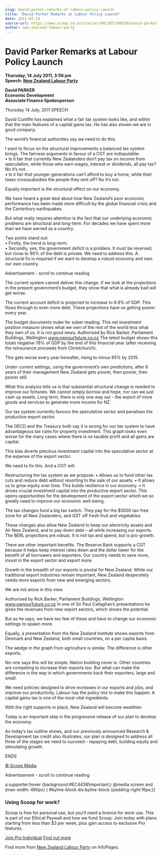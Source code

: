 ```yaml
---
slug: david-parker-remarks-at-labour-policy-launch
title: "David Parker Remarks at Labour Policy Launch"
date: 2011-07-14
source-url: https://www.scoop.co.nz/stories/PA1107/S00268/david-parker-remarks-at-labour-policy-launch.htm
author: new-zealand-labour-party
---
```

David Parker Remarks at Labour Policy Launch
============================================

**Thursday, 14 July 2011, 3:56 pm**  
**Speech: [New Zealand Labour Party](https://info.scoop.co.nz/New_Zealand_Labour_Party)**

**David PARKER  
Economic Development  
Associate Finance Spokesperson**

Thursday 14 July, 2011 SPEECH

David Cunliffe has explained what a fair tax system looks like, and within that the main features of a capital gains tax. He has also shown we are in good company.

The world’s financial authorities say we need to do this.

I want to focus on the structural improvements a balanced tax system brings. The fairness arguments in favour of a CGT are indisputable:  
• Is it fair that currently New Zealanders don’t pay tax on income from speculation, while those who earn wages, interest or dividends, all pay tax? No it’s not.  
• Is it fair that younger generations can’t afford to buy a home, while their taxes crosssubsidise the people they rent off? No it’s not.

Equally important is the structural effect on our economy.

We have heard a great deal about how New Zealand’s poor economic performance has been made more difficult by the global financial crisis and the Canterbury earthquakes.

But what really requires attention is the fact that our underlying economic problems are structural and long-term. For decades we have spent more than we have earned as a country.

Two points stand out:  
• Firstly, the trend is long-term.  
• Secondly, yes, the government deficit is a problem. It must be reversed, but close to 90% of the debt is private. We need to address this. A structural fix is required if we want to develop a robust economy and own our own country.

Advertisement - scroll to continue reading





The current system cannot deliver this change. If we look at the projections in the present government’s budget, they show that what is already bad will get worse.

The current account deficit is projected to increase to 6.9% of GDP. This flows through to even more debt. These projections have us getting poorer every year.

The budget documents make for sober reading. This net investment position measure shows what we own of the rest of the world less what they own of us. It is not good news. Authorised by Rick Barker, Parliament Buildings, Wellington www.ownourfuture.co.nz The latest budget shows this totals negative 78% of GDP by the end of this financial year (after receiving the reinsurance proceeds from Christchurch).

This gets worse every year hereafter, rising to minus 85% by 2015.

Under current settings, using the government’s own predictions, after 6 years of their management New Zealand gets poorer, then poorer, then poorer still.

What this analysis tells us is that substantial structural change is needed to improve our fortunes. We cannot simply borrow and hope, nor can we just cash up assets. Long term, there is only one way out - the export of more goods and services to generate more income for NZ.

Our tax system currently favours the speculative sector and penalises the productive export sector.

The OECD and the Treasury both say it is wrong for our tax system to have advantageous tax rules for property investment. This graph looks even worse for the many cases where there is no taxable profit and all gains are capital.

This bias diverts precious investment capital into the speculative sector at the expense of the export sector.

We need to fix this. And a CGT will.

Restructuring the tax system as we propose: • Allows us to fund other tax cuts and reduce debt without resorting to the sale of our assets. • It allows us to grow equity over time. This builds resilience in our economy. • It drives crucial investment capital into the productive export sector. This opens opportunities for the development of the export sector which we so greatly need to improve our economic well-being.

The tax changes fund a big tax switch. They pay for the $5000 tax-free zone for all New Zealanders, and GST off fresh fruit and vegetables.

These changes also allow New Zealand to keep our electricity assets and Air New Zealand, and to pay down debt – all while increasing our exports. The BERL projections are robust. It is not tax and spend, but is pro-growth.

There are other important benefits. The Reserve Bank supports a CGT because it helps keep interest rates down and the dollar lower for the benefit of all borrowers and exporters. Our country needs to save more, invest in the export sector and export more.

Growth in the breadth of our exports is pivotal for New Zealand. While our traditional export industries remain important, New Zealand desperately needs more exports from new and emerging sectors.

We are not alone in this view.

Authorised by Rick Barker, Parliament Buildings, Wellington www.ownourfuture.co.nz In one of Sir Paul Callaghan’s presentations he gives the revenues from new export sectors, which shows the potential.

But as he says, we have too few of these and have to change our economic settings to spawn more.

Equally, a presentation from the New Zealand Institute shows exports from Denmark and New Zealand, both small countries, on a per capita basis.

The wedge in the graph from agriculture is similar. The difference is other exports.

No-one says this will be simple. Nation building never is. Other countries are competing to increase their exports too. But what can make the difference is the way in which governments back their exporters, large and small.

We need policies designed to drive increases in our exports and jobs, and improve our productivity. Labour has the policy mix to make this happen. A capital gains tax is one of the most vital ingredients.

With the right supports in place, New Zealand will become wealthier.

Today is an important step in the progressive release of our plan to develop the economy.

As today’s tax outline shows, and our previously announced Research & Development tax credit also illustrates, our plan is designed to address all three of the stages we need to succeed – repaying debt, building equity and stimulating growth.

ENDS  

[© Scoop Media](http://www.scoop.co.nz/about/terms.html)  

Advertisement - scroll to continue reading



a.supporter:hover {background:#EC4438!important;} @media screen and (max-width: 480px) { #byline-block div.byline-block {padding-right:16px;}}

### Using Scoop for work?

Scoop is free for personal use, but you’ll need a licence for work use. This is part of our Ethical Paywall and how we fund Scoop. Join today with plans starting from less than $3 per week, plus gain access to exclusive _Pro_ features.  
  
[Join Pro Individual](https://pro.scoop.co.nz/Individual/?from=ProIn24) [Find out more](https://pro.scoop.co.nz/using-scoop-for-work/?from=ProIn24)

Find more from [New Zealand Labour Party](https://info.scoop.co.nz/New_Zealand_Labour_Party) on InfoPages.